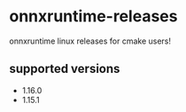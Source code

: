 # onnxruntime-releases

onnxruntime linux releases for cmake users!

## supported versions

- 1.16.0
- 1.15.1
